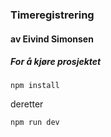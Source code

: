 ### Timeregistrering

#### av Eivind Simonsen

##### For å kjøre prosjektet

`npm install`

deretter

`npm run dev`

